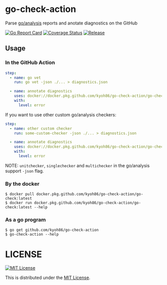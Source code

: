 # go-check-action

Parse [go/analysis](https://pkg.go.dev/golang.org/x/tools/go/analysis) reports and anotate diagnostics on the GitHub

[![Go Report Card](https://goreportcard.com/badge/github.com/kyoh86/go-check-action)](https://goreportcard.com/report/github.com/kyoh86/go-check-action)
[![Coverage Status](https://img.shields.io/codecov/c/github/kyoh86/go-check-action.svg)](https://codecov.io/gh/kyoh86/go-check-action)
[![Release](https://github.com/kyoh86/go-check-action/workflows/Release/badge.svg)](https://github.com/kyoh86/go-check-action/releases)

## Usage

### In the GitHub Action

```yaml
step:
  - name: go vet
    run: go vet -json ./... > diagnostics.json

  - name: annotate diagnostics
    uses: docker://docker.pkg.github.com/kyoh86/go-check-action/go-check:latest
    with:
      level: error
```

If you want to use other custom go/analysis checkers:

```yaml
step:
  - name: other custom checker
    run: some-custom-checker -json ./... > diagnostics.json

  - name: annotate diagnostics
    uses: docker://docker.pkg.github.com/kyoh86/go-check-action/go-check:latest
    with:
      level: error
```

NOTE: `unitchecker`, `singlechecker` and `multichecker` in the go/analysis support `-json` flag.

### By the docker

```console
$ docker pull docker.pkg.github.com/kyoh86/go-check-action/go-check:latest
$ docker run docker.pkg.github.com/kyoh86/go-check-action/go-check:latest --help
```

### As a go program

```console
$ go get github.com/kyoh86/go-check-action
$ go-check-action --help
```

# LICENSE

[![MIT License](http://img.shields.io/badge/license-MIT-blue.svg)](http://www.opensource.org/licenses/MIT)

This is distributed under the [MIT License](http://www.opensource.org/licenses/MIT).
